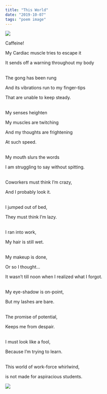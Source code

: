 ```yaml
---
title: "This World"
date: "2019-10-07"
tags: "poem image"
---
```


<img src="https://blondleadingblond.files.wordpress.com/2019/10/pexels-photo-733856.jpeg?w=750&h=502"/>

Caffeine!

My  Cardiac muscle tries to escape it

It sends off a warning throughout my body

<br/>
The gong has been rung

And its vibrations run to my finger-tips

That are unable to keep steady.

<br/>
My senses heighten

My muscles are twitching

And my thoughts are frightening

At such speed.

<br/>
My mouth slurs the words

I am struggling to say without spitting.

<br/>
Coworkers must think I’m crazy,

And I probably look it.

<br/>
I jumped out of bed,

They must think I’m lazy.

<br/>
I ran into work,

My hair is still wet.

<br/>
My makeup is done,

Or so I thought…

It wasn’t till noon when I realized what I forgot.

<br/>
My eye-shadow is on-point,

But my lashes are bare.

<br/>
The promise of potential,

Keeps me from despair.

<br/>
I must look like a fool,

Because I’m trying to learn.

<br/>
This world of work-force whirlwind,

is not made for aspiracious  students.

<img src="https://blondleadingblond.files.wordpress.com/2019/10/pexels-photo-935777.jpeg?w=688&h=460">